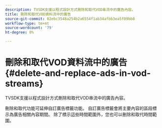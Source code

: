 ```yaml
---
description: TVSDK支援以程式設計方式刪除和取代VOD串流中的廣告內容。
title: 刪除和取代VOD資料流中的廣告
source-git-commit: 02ebc3548a254b2a6554f1ab34afbb3ea5f09bb8
workflow-type: tm+mt
source-wordcount: '79'
ht-degree: 0%

---
```


# 刪除和取代VOD資料流中的廣告 {#delete-and-replace-ads-in-vod-streams}

TVSDK支援以程式設計方式刪除和取代VOD串流中的廣告內容。

刪除和取代功能可延伸自訂廣告標籤功能。 自訂廣告標籤會將主要內容的區段標示為廣告相關內容期間。 除了標示這些時間範圍外，您也可以刪除和取代時間範圍。
